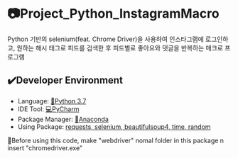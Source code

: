 # :camera:Project_Python_InstagramMacro

Python 기반의 selenium(feat. Chrome Driver)을 사용하여 인스타그램에 로그인하고, 원하는 해시 태그로 피드를 검색한 후 피드별로 좋아요와 댓글을 반복하는 매크로 프로그램

## :heavy_check_mark:Developer Environment

  - Language: [:crocodile:Python 3.7](#getting-started)
  - IDE Tool: [:computer:PyCharm](#running-the-tests)
  - Package Manager: [:snake:Anaconda](#deployment)
  - Using Package: [requests, selenium, beautifulsoup4, time, random](#built-with)
  
  :tiger:Before using this code, make "webdriver" nomal folder in this package n insert "chromedriver.exe"
